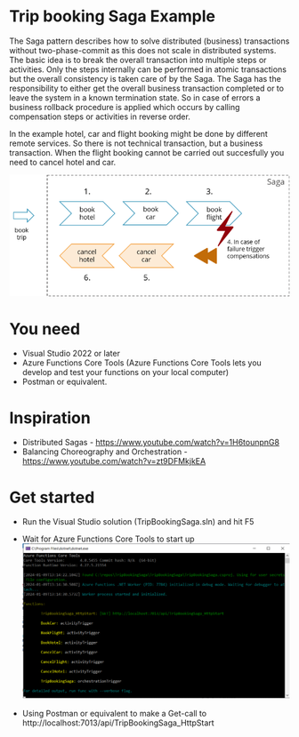 # Trip booking Saga Example

The Saga pattern describes how to solve distributed (business) transactions without two-phase-commit as this does not scale in distributed systems. The basic idea is to break the overall transaction into multiple steps or activities. Only the steps internally can be performed in atomic transactions but the overall consistency is taken care of by the Saga. The Saga has the responsibility to either get the overall business transaction completed or to leave the system in a known termination state. So in case of errors a business rollback procedure is applied which occurs by calling compensation steps or activities in reverse order.

In the example hotel, car and flight booking might be done by different remote services. So there is not technical transaction, but a business transaction. When the flight booking cannot be carried out succesfully you need to cancel hotel and car. 

![Saga example](Docs/example-use-case.png)

# You need
* Visual Studio 2022 or later
* Azure Functions Core Tools (Azure Functions Core Tools lets you develop and test your functions on your local computer)
* Postman or equivalent. 

# Inspiration
* Distributed Sagas - https://www.youtube.com/watch?v=1H6tounpnG8
* Balancing Choreography and Orchestration - https://www.youtube.com/watch?v=zt9DFMkjkEA

# Get started
* Run the Visual Studio solution (TripBookingSaga.sln) and hit F5 
* Wait for Azure Functions Core Tools to start up
![Azure Functions Core Tools](Docs/Azure_Functions_Core_Tools.png)

* Using Postman or equivalent to make a Get-call to http://localhost:7013/api/TripBookingSaga_HttpStart 


